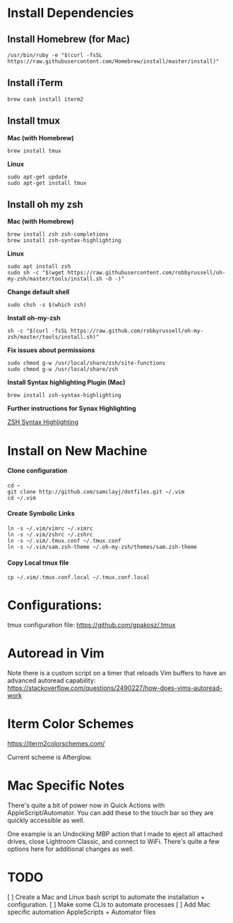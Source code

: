 # Install Dependencies

## Install Homebrew (for Mac)

    /usr/bin/ruby -e "$(curl -fsSL https://raw.githubusercontent.com/Homebrew/install/master/install)"

## Install iTerm

    brew cask install iterm2

## Install tmux

**Mac (with Homebrew)**

    brew install tmux

**Linux**

    sudo apt-get update
    sudo apt-get install tmux

## Install oh my zsh

**Mac (with Homebrew)**

    brew install zsh zsh-completions
    brew install zsh-syntax-highlighting

**Linux**

    sudo apt install zsh
    sudo sh -c "$(wget https://raw.githubusercontent.com/robbyrussell/oh-my-zsh/master/tools/install.sh -O -)"

**Change default shell**

    sudo chsh -s $(which zsh)

**Install oh-my-zsh**

    sh -c "$(curl -fsSL https://raw.github.com/robbyrussell/oh-my-zsh/master/tools/install.sh)"

**Fix issues about permissions**

    sudo chmod g-w /usr/local/share/zsh/site-functions
    sudo chmod g-w /usr/local/share/zsh

**Install Syntax highlighting Plugin (Mac)**

    brew install zsh-syntax-highlighting

**Further instructions for Synax Highlighting**

[ZSH Syntax Highlighting](https://github.com/zsh-users/zsh-syntax-highlighting/blob/master/INSTALL.md)

# Install on New Machine

#### Clone configuration

    cd ~
    git clone http://github.com/samclayj/dotfiles.git ~/.vim
    cd ~/.vim

#### Create Symbolic Links

    ln -s ~/.vim/vimrc ~/.vimrc
    ln -s ~/.vim/zshrc ~/.zshrc
    ln -s ~/.vim/.tmux.conf ~/.tmux.conf
    ln -s ~/.vim/sam.zsh-theme ~/.oh-my-zsh/themes/sam.zsh-theme

#### Copy Local tmux file

    cp ~/.vim/.tmux.conf.local ~/.tmux.conf.local

# Configurations:

tmux configuration file: https://github.com/gpakosz/.tmux

# Autoread in Vim

Note there is a custom script on a timer that reloads Vim buffers to have an
advanced autoread capability: https://stackoverflow.com/questions/2490227/how-does-vims-autoread-work

# Iterm Color Schemes

https://iterm2colorschemes.com/

Current scheme is Afterglow.

# Mac Specific Notes

There's quite a bit of power now in Quick Actions with AppleScript/Automator. You can add these to the touch bar so they are quickly accessible as well.

One example is an Undocking MBP action that I made to eject all attached drives, close Lightroom Classic, and connect to WiFi. There's quite a few options here for additional changes as well.

# TODO

[ ] Create a Mac and Linux bash script to automate the installation + configuration.
[ ] Make some CLIs to automate processes
[ ] Add Mac specific automation AppleScripts + Automator files
